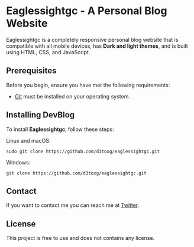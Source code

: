 # Eaglessightgc - A Personal Blog Website


Eaglessightgc is a completely responsive personal blog website that is compatible with all mobile devices, has **Dark and light themes**, and is built using HTML, CSS, and JavaScript.

## Prerequisites

Before you begin, ensure you have met the following requirements:
<!--- These are just example requirements. Add, duplicate or remove as required --->

* [Git](https://git-scm.com/downloads "Download Git") must be installed on your operating system.

## Installing DevBlog

To install **Eaglessightgc**, follow these steps:

Linux and macOS:

```
sudo git clone https://github.com/d3toxg/eaglessightgc.git
```

Windows:

```
git clone https://github.com/d3toxg/eaglessightgc.git
```

## Contact

If you want to contact me you can reach me at [Twitter](https://www.twitter.com/d3toxg).

## License
<!--- If you're not sure which open license to use see https://choosealicense.com/--->

This project is free to use and does not contains any license.

